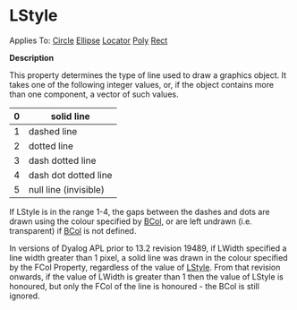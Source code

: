 




<h1 class="heading"><span class="name">LStyle</span></h1>

Applies To: [Circle](./circle.md) [Ellipse](./ellipse.md) [Locator](./locator.md) [Poly](./poly.md) [Rect](./rect.md)


**Description**


This property determines the type of line used to draw a graphics object. It takes one of the following integer values, or, if the object contains more than one component, a vector of such values.


| 0 | solid line |
| --- | ---  |
| 1 | dashed line |
| 2 | dotted line |
| 3 | dash dotted line |
| 4 | dash dot dotted line |
| 5 | null line (invisible) |


If LStyle is in the range 1-4, the gaps between the dashes and dots are drawn using the colour specified by [BCol](bcol.md), or are left undrawn (i.e. transparent) if [BCol](bcol.md) is not defined.


In versions of Dyalog APL prior to 13.2 revision 19489, if LWidth specified a line width greater than 1 pixel, a solid line was drawn in the colour specified by the FCol Property, regardless of the value of [LStyle](lstyle.md). From that revision onwards, if the value of LWidth is greater than 1  then the value of LStyle is honoured, but only the FCol of the line is honoured - the BCol is still ignored.



